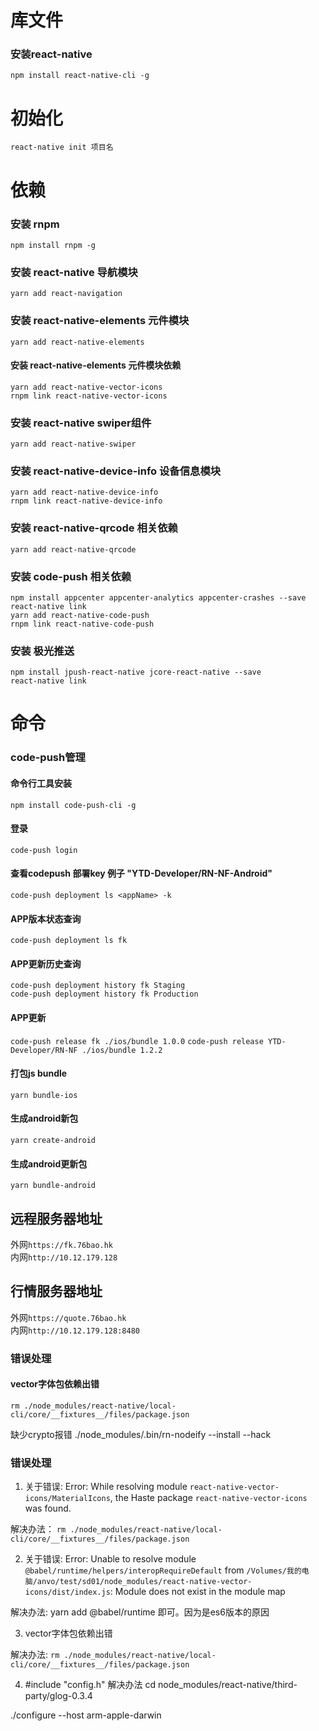 # 库文件
### 安装react-native  
    npm install react-native-cli -g  

# 初始化
    react-native init 项目名

# 依赖  

### 安装 rnpm
    npm install rnpm -g

### 安装 react-native 导航模块  
    yarn add react-navigation  
### 安装 react-native-elements 元件模块
    yarn add react-native-elements
#### 安装 react-native-elements 元件模块依赖
    yarn add react-native-vector-icons
    rnpm link react-native-vector-icons
### 安装 react-native swiper组件
    yarn add react-native-swiper

### 安装 react-native-device-info 设备信息模块
    yarn add react-native-device-info
    rnpm link react-native-device-info

### 安装 react-native-qrcode 相关依赖
    yarn add react-native-qrcode
    

### 安装 code-push 相关依赖
    npm install appcenter appcenter-analytics appcenter-crashes --save
    react-native link
    yarn add react-native-code-push
    rnpm link react-native-code-push


### 安装 极光推送
    npm install jpush-react-native jcore-react-native --save
    react-native link

# 命令

### code-push管理  
#### 命令行工具安装
`npm install code-push-cli -g`

#### 登录  
`code-push login`  

#### 查看codepush 部署key <appName>例子 "YTD-Developer/RN-NF-Android" 
`code-push deployment ls <appName> -k`

#### APP版本状态查询  
`code-push deployment ls fk`  
#### APP更新历史查询  
`code-push deployment history fk Staging`  
`code-push deployment history fk Production`
#### APP更新  
`code-push release fk ./ios/bundle 1.0.0`
`code-push release YTD-Developer/RN-NF ./ios/bundle 1.2.2`
#### 打包js bundle
`yarn bundle-ios`  

#### 生成android新包
`yarn create-android`
#### 生成android更新包
`yarn bundle-android`

## 远程服务器地址  
外网`https://fk.76bao.hk`  
内网`http://10.12.179.128`  
## 行情服务器地址
外网`https://quote.76bao.hk`  
内网`http://10.12.179.128:8480`


### 错误处理

#### vector字体包依赖出错
`rm ./node_modules/react-native/local-cli/core/__fixtures__/files/package.json`

缺少crypto报错
./node_modules/.bin/rn-nodeify --install --hack



### 错误处理

1. 关于错误: Error: While resolving module `react-native-vector-icons/MaterialIcons`, the Haste package `react-native-vector-icons` was found.

解决办法： `rm ./node_modules/react-native/local-cli/core/__fixtures__/files/package.json`

2. 关于错误: Error: Unable to resolve module `@babel/runtime/helpers/interopRequireDefault` from `/Volumes/我的电脑/anvo/test/sd01/node_modules/react-native-vector-icons/dist/index.js`: Module does not exist in the module map

解决办法: yarn add @babel/runtime 即可。因为是es6版本的原因

3. vector字体包依赖出错

解决办法: `rm ./node_modules/react-native/local-cli/core/__fixtures__/files/package.json`

4. #include "config.h"
解决办法
cd node_modules/react-native/third-party/glog-0.3.4

./configure --host arm-apple-darwin
